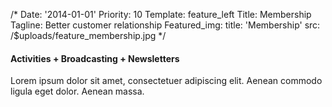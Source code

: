 /*
Date: '2014-01-01'
Priority: 10
Template: feature_left
Title: Membership
Tagline: Better customer relationship
Featured_img:
  title: 'Membership'
  src: /$uploads/feature_membership.jpg
*/
<h4>
  Activities <span>+</span> Broadcasting <span>+</span> Newsletters
</h4>
<p>
  Lorem ipsum dolor sit amet, consectetuer adipiscing elit.
  Aenean commodo ligula eget dolor. Aenean massa.
</p>
